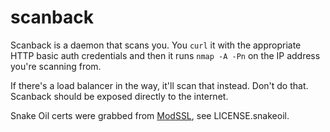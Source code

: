# scanback

Scanback is a daemon that scans you.  You `curl` it with the appropriate HTTP
basic auth credentials and then it runs `nmap -A -Pn` on the IP address you're
scanning from.

If there's a load balancer in the way, it'll scan that instead.  Don't do that.
Scanback should be exposed directly to the internet.

Snake Oil certs were grabbed from [ModSSL](http://www.modssl.org/source/mod_ssl-2.8.30-1.3.39.tar.gz), see LICENSE.snakeoil.

